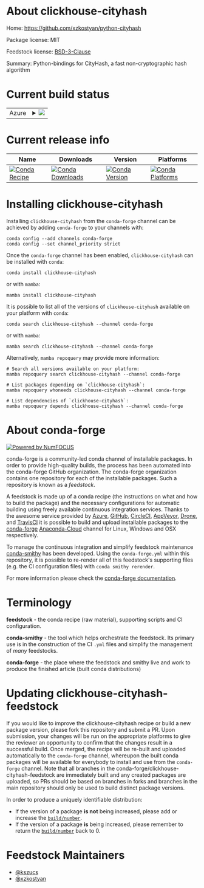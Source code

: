 About clickhouse-cityhash
=========================

Home: https://github.com/xzkostyan/python-cityhash

Package license: MIT

Feedstock license: [BSD-3-Clause](https://github.com/conda-forge/clickhouse-cityhash-feedstock/blob/main/LICENSE.txt)

Summary: Python-bindings for CityHash, a fast non-cryptographic hash algorithm

Current build status
====================


<table>
    
  <tr>
    <td>Azure</td>
    <td>
      <details>
        <summary>
          <a href="https://dev.azure.com/conda-forge/feedstock-builds/_build/latest?definitionId=158&branchName=main">
            <img src="https://dev.azure.com/conda-forge/feedstock-builds/_apis/build/status/clickhouse-cityhash-feedstock?branchName=main">
          </a>
        </summary>
        <table>
          <thead><tr><th>Variant</th><th>Status</th></tr></thead>
          <tbody><tr>
              <td>linux_64_python3.10.____cpython</td>
              <td>
                <a href="https://dev.azure.com/conda-forge/feedstock-builds/_build/latest?definitionId=158&branchName=main">
                  <img src="https://dev.azure.com/conda-forge/feedstock-builds/_apis/build/status/clickhouse-cityhash-feedstock?branchName=main&jobName=linux&configuration=linux_64_python3.10.____cpython" alt="variant">
                </a>
              </td>
            </tr><tr>
              <td>linux_64_python3.7.____cpython</td>
              <td>
                <a href="https://dev.azure.com/conda-forge/feedstock-builds/_build/latest?definitionId=158&branchName=main">
                  <img src="https://dev.azure.com/conda-forge/feedstock-builds/_apis/build/status/clickhouse-cityhash-feedstock?branchName=main&jobName=linux&configuration=linux_64_python3.7.____cpython" alt="variant">
                </a>
              </td>
            </tr><tr>
              <td>linux_64_python3.8.____73_pypy</td>
              <td>
                <a href="https://dev.azure.com/conda-forge/feedstock-builds/_build/latest?definitionId=158&branchName=main">
                  <img src="https://dev.azure.com/conda-forge/feedstock-builds/_apis/build/status/clickhouse-cityhash-feedstock?branchName=main&jobName=linux&configuration=linux_64_python3.8.____73_pypy" alt="variant">
                </a>
              </td>
            </tr><tr>
              <td>linux_64_python3.8.____cpython</td>
              <td>
                <a href="https://dev.azure.com/conda-forge/feedstock-builds/_build/latest?definitionId=158&branchName=main">
                  <img src="https://dev.azure.com/conda-forge/feedstock-builds/_apis/build/status/clickhouse-cityhash-feedstock?branchName=main&jobName=linux&configuration=linux_64_python3.8.____cpython" alt="variant">
                </a>
              </td>
            </tr><tr>
              <td>linux_64_python3.9.____73_pypy</td>
              <td>
                <a href="https://dev.azure.com/conda-forge/feedstock-builds/_build/latest?definitionId=158&branchName=main">
                  <img src="https://dev.azure.com/conda-forge/feedstock-builds/_apis/build/status/clickhouse-cityhash-feedstock?branchName=main&jobName=linux&configuration=linux_64_python3.9.____73_pypy" alt="variant">
                </a>
              </td>
            </tr><tr>
              <td>linux_64_python3.9.____cpython</td>
              <td>
                <a href="https://dev.azure.com/conda-forge/feedstock-builds/_build/latest?definitionId=158&branchName=main">
                  <img src="https://dev.azure.com/conda-forge/feedstock-builds/_apis/build/status/clickhouse-cityhash-feedstock?branchName=main&jobName=linux&configuration=linux_64_python3.9.____cpython" alt="variant">
                </a>
              </td>
            </tr><tr>
              <td>osx_64_python3.10.____cpython</td>
              <td>
                <a href="https://dev.azure.com/conda-forge/feedstock-builds/_build/latest?definitionId=158&branchName=main">
                  <img src="https://dev.azure.com/conda-forge/feedstock-builds/_apis/build/status/clickhouse-cityhash-feedstock?branchName=main&jobName=osx&configuration=osx_64_python3.10.____cpython" alt="variant">
                </a>
              </td>
            </tr><tr>
              <td>osx_64_python3.7.____cpython</td>
              <td>
                <a href="https://dev.azure.com/conda-forge/feedstock-builds/_build/latest?definitionId=158&branchName=main">
                  <img src="https://dev.azure.com/conda-forge/feedstock-builds/_apis/build/status/clickhouse-cityhash-feedstock?branchName=main&jobName=osx&configuration=osx_64_python3.7.____cpython" alt="variant">
                </a>
              </td>
            </tr><tr>
              <td>osx_64_python3.8.____73_pypy</td>
              <td>
                <a href="https://dev.azure.com/conda-forge/feedstock-builds/_build/latest?definitionId=158&branchName=main">
                  <img src="https://dev.azure.com/conda-forge/feedstock-builds/_apis/build/status/clickhouse-cityhash-feedstock?branchName=main&jobName=osx&configuration=osx_64_python3.8.____73_pypy" alt="variant">
                </a>
              </td>
            </tr><tr>
              <td>osx_64_python3.8.____cpython</td>
              <td>
                <a href="https://dev.azure.com/conda-forge/feedstock-builds/_build/latest?definitionId=158&branchName=main">
                  <img src="https://dev.azure.com/conda-forge/feedstock-builds/_apis/build/status/clickhouse-cityhash-feedstock?branchName=main&jobName=osx&configuration=osx_64_python3.8.____cpython" alt="variant">
                </a>
              </td>
            </tr><tr>
              <td>osx_64_python3.9.____73_pypy</td>
              <td>
                <a href="https://dev.azure.com/conda-forge/feedstock-builds/_build/latest?definitionId=158&branchName=main">
                  <img src="https://dev.azure.com/conda-forge/feedstock-builds/_apis/build/status/clickhouse-cityhash-feedstock?branchName=main&jobName=osx&configuration=osx_64_python3.9.____73_pypy" alt="variant">
                </a>
              </td>
            </tr><tr>
              <td>osx_64_python3.9.____cpython</td>
              <td>
                <a href="https://dev.azure.com/conda-forge/feedstock-builds/_build/latest?definitionId=158&branchName=main">
                  <img src="https://dev.azure.com/conda-forge/feedstock-builds/_apis/build/status/clickhouse-cityhash-feedstock?branchName=main&jobName=osx&configuration=osx_64_python3.9.____cpython" alt="variant">
                </a>
              </td>
            </tr>
          </tbody>
        </table>
      </details>
    </td>
  </tr>
</table>

Current release info
====================

| Name | Downloads | Version | Platforms |
| --- | --- | --- | --- |
| [![Conda Recipe](https://img.shields.io/badge/recipe-clickhouse--cityhash-green.svg)](https://anaconda.org/conda-forge/clickhouse-cityhash) | [![Conda Downloads](https://img.shields.io/conda/dn/conda-forge/clickhouse-cityhash.svg)](https://anaconda.org/conda-forge/clickhouse-cityhash) | [![Conda Version](https://img.shields.io/conda/vn/conda-forge/clickhouse-cityhash.svg)](https://anaconda.org/conda-forge/clickhouse-cityhash) | [![Conda Platforms](https://img.shields.io/conda/pn/conda-forge/clickhouse-cityhash.svg)](https://anaconda.org/conda-forge/clickhouse-cityhash) |

Installing clickhouse-cityhash
==============================

Installing `clickhouse-cityhash` from the `conda-forge` channel can be achieved by adding `conda-forge` to your channels with:

```
conda config --add channels conda-forge
conda config --set channel_priority strict
```

Once the `conda-forge` channel has been enabled, `clickhouse-cityhash` can be installed with `conda`:

```
conda install clickhouse-cityhash
```

or with `mamba`:

```
mamba install clickhouse-cityhash
```

It is possible to list all of the versions of `clickhouse-cityhash` available on your platform with `conda`:

```
conda search clickhouse-cityhash --channel conda-forge
```

or with `mamba`:

```
mamba search clickhouse-cityhash --channel conda-forge
```

Alternatively, `mamba repoquery` may provide more information:

```
# Search all versions available on your platform:
mamba repoquery search clickhouse-cityhash --channel conda-forge

# List packages depending on `clickhouse-cityhash`:
mamba repoquery whoneeds clickhouse-cityhash --channel conda-forge

# List dependencies of `clickhouse-cityhash`:
mamba repoquery depends clickhouse-cityhash --channel conda-forge
```


About conda-forge
=================

[![Powered by
NumFOCUS](https://img.shields.io/badge/powered%20by-NumFOCUS-orange.svg?style=flat&colorA=E1523D&colorB=007D8A)](https://numfocus.org)

conda-forge is a community-led conda channel of installable packages.
In order to provide high-quality builds, the process has been automated into the
conda-forge GitHub organization. The conda-forge organization contains one repository
for each of the installable packages. Such a repository is known as a *feedstock*.

A feedstock is made up of a conda recipe (the instructions on what and how to build
the package) and the necessary configurations for automatic building using freely
available continuous integration services. Thanks to the awesome service provided by
[Azure](https://azure.microsoft.com/en-us/services/devops/), [GitHub](https://github.com/),
[CircleCI](https://circleci.com/), [AppVeyor](https://www.appveyor.com/),
[Drone](https://cloud.drone.io/welcome), and [TravisCI](https://travis-ci.com/)
it is possible to build and upload installable packages to the
[conda-forge](https://anaconda.org/conda-forge) [Anaconda-Cloud](https://anaconda.org/)
channel for Linux, Windows and OSX respectively.

To manage the continuous integration and simplify feedstock maintenance
[conda-smithy](https://github.com/conda-forge/conda-smithy) has been developed.
Using the ``conda-forge.yml`` within this repository, it is possible to re-render all of
this feedstock's supporting files (e.g. the CI configuration files) with ``conda smithy rerender``.

For more information please check the [conda-forge documentation](https://conda-forge.org/docs/).

Terminology
===========

**feedstock** - the conda recipe (raw material), supporting scripts and CI configuration.

**conda-smithy** - the tool which helps orchestrate the feedstock.
                   Its primary use is in the construction of the CI ``.yml`` files
                   and simplify the management of *many* feedstocks.

**conda-forge** - the place where the feedstock and smithy live and work to
                  produce the finished article (built conda distributions)


Updating clickhouse-cityhash-feedstock
======================================

If you would like to improve the clickhouse-cityhash recipe or build a new
package version, please fork this repository and submit a PR. Upon submission,
your changes will be run on the appropriate platforms to give the reviewer an
opportunity to confirm that the changes result in a successful build. Once
merged, the recipe will be re-built and uploaded automatically to the
`conda-forge` channel, whereupon the built conda packages will be available for
everybody to install and use from the `conda-forge` channel.
Note that all branches in the conda-forge/clickhouse-cityhash-feedstock are
immediately built and any created packages are uploaded, so PRs should be based
on branches in forks and branches in the main repository should only be used to
build distinct package versions.

In order to produce a uniquely identifiable distribution:
 * If the version of a package **is not** being increased, please add or increase
   the [``build/number``](https://docs.conda.io/projects/conda-build/en/latest/resources/define-metadata.html#build-number-and-string).
 * If the version of a package **is** being increased, please remember to return
   the [``build/number``](https://docs.conda.io/projects/conda-build/en/latest/resources/define-metadata.html#build-number-and-string)
   back to 0.

Feedstock Maintainers
=====================

* [@kszucs](https://github.com/kszucs/)
* [@xzkostyan](https://github.com/xzkostyan/)


